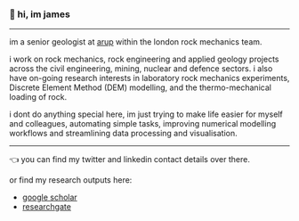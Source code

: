 ### :raising_hand: hi, im james

---

im a senior geologist at [arup](https://www.arup.com/) within the london rock mechanics team. 

i work on rock mechanics, rock engineering and applied geology projects across the civil engineering, mining, nuclear and defence sectors. i also have on-going research interests in laboratory rock mechanics experiments, Discrete Element Method (DEM) modelling, and the thermo-mechanical loading of rock.

i dont do anything special here, im just trying to make life easier for myself and colleagues, automating simple tasks, improving numerical modelling workflows and streamlining data processing and visualisation.

---

:point_left: you can find my twitter and linkedin contact details over there.

or find my research outputs here:

- [google scholar](https://scholar.google.com/citations?user=dLLOkTsAAAAJ&hl=en)
- [researchgate](https://www.researchgate.net/profile/James-Woodman)